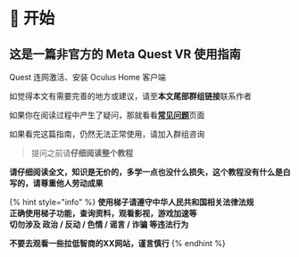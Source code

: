 # 🔰 开始

## **这是一篇非官方的 Meta Quest VR 使用指南**

Quest 连网激活、安装 Oculus Home 客户端

如觉得本文有需要完善的地方或建议，请至**本文尾部群组链接**联系作者

如果你在阅读过程中产生了疑问，那就看看[**常见问题**](questions.md)页面

如果看完这篇指南，仍然无法正常使用，请加入群组咨询

> 提问之前请**仔细阅读整个教程**

**请仔细阅读全文，知识是无价的，多学一点也没什么损失，这个教程没有什么是白写的，请尊重他人劳动成果**

{% hint style="info" %}
**使用梯子请遵守中华人民共和国相关法律法规**\
**正确使用梯子功能，查询资料，观看影视，游戏加速等**\
**切勿涉及 政治 / 反动 / 色情 / 谣言 / 诈骗 等违法行为**

**不要去观看一些拉低智商的XX网站，谨言慎行**
{% endhint %}
